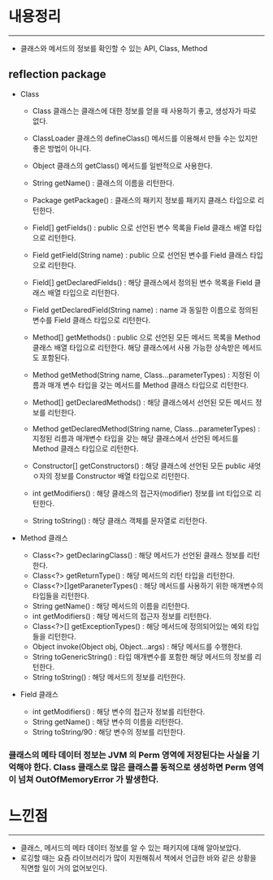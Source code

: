 # 내용정리
---

- 클래스와 메서드의 정보를 확인할 수 있는 API, Class, Method

## reflection package
- Class
  - Class 클래스는 클래스에 대한 정보를 얻을 때 사용하기 좋고, 생성자가 따로 없다.
  - ClassLoader 클래스의 defineClass() 메서드를 이용해서 만들 수는 있지만 좋은 방법이 아니다.
  - Object 클래스의 getClass() 메서드를 일반적으로 사용한다.
  
  - String getName() : 클래스의 이름을 리턴한다.
  - Package getPackage() : 클래스의 패키지 정보를 패키지 클래스 타입으로 리턴한다.
  - Field[] getFields() : public 으로 선언된 변수 목록을 Field 클래스 배열 타입으로 리턴한다.
  - Field getField(String name) : public 으로 선언된 변수를 Field 클래스 타입으로 리턴한다.
  - Field[] getDeclaredFields() : 해당 클래스에서 정의된 변수 목록을 Field 클래스 배열 타입으로 리턴한다.
  - Field getDeclaredField(String name) : name 과 동일한 이름으로 정의된 변수를 Field 클래스 타입으로 리턴한다.
  - Method[] getMethods() : public 으로 선언된 모든 메서드 목록을 Method 클래스 배열 타입으로 리턴한다. 해당 클래스에서 사용 가능한 상속받은 메서드도 포함된다.
  - Method getMethod(String name, Class...parameterTypes) : 지정된 이름과 매개 변수 타입을 갖는 메서드를 Method 클래스 타입으로 리턴한다.
  - Method[] getDeclaredMethods() : 해당 클래스에서 선언된 모든 메서드 정보를 리턴한다.
  - Method getDeclaredMethod(String name, Class...parameterTypes) : 지정된 리름과 매개변수 타입을 갖는 해당 클래스에서 선언된 메서드를 Method 클래스 타입으로 리턴한다.
  - Constructor[] getConstructors() : 해당 클래스에 선언된 모든 public 새엇ㅇ자의 정보를 Constructor 배열 타입으로 리턴한다.
  - int getModifiers() :  해당 클래스의 접근자(modifier) 정보를 int 타입으로 리턴한다.
  - String toString() : 해당 클래스 객체를 문자열로 리턴한다.

- Method 클래스
  - Class<?> getDeclaringClass() : 해당 메서드가 선언된 클래스 정보를 리턴한다.
  - Class<?> getReturnType() : 해당 메서드의 리턴 타입을 리턴한다.
  - Class<?>[]getParaneterTypes() : 해당 메서드를 사용하기 위한 매개변수의 타입들을 리턴한다.
  - String getName() : 해당 메서드의 이름을 리턴한다.
  - int getModifiers() : 해당 메서드의 접근자 정보를 리턴한다.
  - Class<?>[] getExceptionTypes() : 해당 메서드에 정의되어있는 예외 타입들을 리턴한다.
  - Object invoke(Object obj, Object...args) : 해당 메서드를 수행한다.
  - String toGenericString() : 타입 매개변수를 포함한 해당 메서드의 정보를 리턴한다.
  - String toString() : 해당 메서드의 정보를 리턴한다.

- Field 클래스
  - int getModifiers() : 해당 변수의 접근자 정보를 리턴한다.
  - String getName() : 해당 변수의 이름을 리턴한다.
  - String toString/90 : 해당 변수의 정보를 리턴한다.


### 클래스의 메타 데이터 정보는 JVM 의 Perm 영역에 저장된다는 사실을 기억해야 한다. Class 클래스로 많은 클래스를 동적으로 생성하면 Perm 영역이 넘쳐 OutOfMemoryError 가 발생한다.


# 느낀점
---
- 클래스, 메서드의 메타 데이터 정보를 알 수 있는 패키지에 대해 알아보았다.
- 로깅할 때는 요즘 라이브러리가 많이 지원해줘서 책에서 언급한 바와 같은 상황을 직면할 일이 거의 없어보인다.
